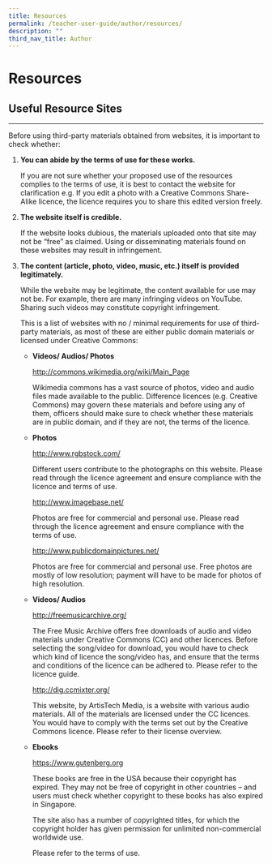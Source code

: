 ```yaml
---
title: Resources
permalink: /teacher-user-guide/author/resources/
description: ""
third_nav_title: Author
---
```

<h1 id="resources">Resources</h1>
<h2 id="-useful-resource-sites-">Useful Resource Sites</h2>
<hr>
<p>Before using third-party materials obtained from websites, it is important to check whether:</p>
<ol>
<li><p><strong>You can abide by the terms of use for these works.</strong></p>
<p> If you are not sure whether your proposed use of the resources complies to the terms of use, it is best to contact the website for clarification e.g. If you edit a photo with a Creative Commons Share-Alike licence, the licence requires you to share this edited version freely.</p>
</li>
<li><p><strong>The website itself is credible.</strong></p>
<p> If the website looks dubious, the materials uploaded onto that site may not be “free” as claimed. Using or disseminating materials found on these websites may result in infringement.</p>
</li>
<li><p><strong>The content (article, photo, video, music, etc.) itself is provided legitimately.</strong></p>
<p> While the website may be legitimate, the content available for use may not be. For example, there are many infringing videos on YouTube. Sharing such videos may constitute copyright infringement.</p>
<p> This is a list of websites with no / minimal requirements for use of third-party materials, as most of these are either public domain materials or licensed under Creative Commons:</p>
<ul>
<li><p><strong>Videos/ Audios/ Photos</strong></p>
<p>  <a target="_blank" href="http://commons.wikimedia.org/wiki/Main_Page">http://commons.wikimedia.org/wiki/Main_Page</a></p>
<p>  Wikimedia commons has a vast source of photos, video and audio files made available to the public. Difference licences (e.g. Creative Commons) may govern these materials and before using any of them, officers should make sure to check whether these materials are in public domain, and if they are not, the terms of the licence.</p>
</li>
<li><p><strong>Photos</strong></p>
<p>  <a target="_blank" href="http://www.rgbstock.com/">http://www.rgbstock.com/</a></p>
<p>  Different users contribute to the photographs on this website. Please read through the licence agreement and ensure compliance with the licence and terms of use.</p>
<p>  <a target="_blank" href="http://www.imagebase.net/">http://www.imagebase.net/</a></p>
<p>  Photos are free for commercial and personal use. Please read through the licence agreement and ensure compliance with the terms of use.</p>
<p>  <a target="_blank" href="http://www.publicdomainpictures.net/">http://www.publicdomainpictures.net/</a></p>
<p>  Photos are free for commercial and personal use. Free photos are mostly of low resolution; payment will have to be made for photos of high resolution.</p>
</li>
<li><p><strong>Videos/ Audios</strong></p>
<p>  <a target="_blank" href="http://freemusicarchive.org/">http://freemusicarchive.org/</a></p>
<p>  The Free Music Archive offers free downloads of audio and video materials under Creative Commons (CC) and other licences. Before selecting the song/video for download, you would have to check which kind of licence the song/video has, and ensure that the terms and conditions of the licence can be adhered to. Please refer to the licence guide.</p>
<p>  <a target="_blank" href="http://dig.ccmixter.org/">http://dig.ccmixter.org/</a></p>
<p>  This website, by ArtisTech Media, is a website with various audio materials. All of the materials are licensed under the CC licences. You would have to comply with the terms set out by the Creative Commons licence. Please refer to their license overview.</p>
</li>
<li><p><strong>Ebooks</strong></p>
<p>  <a target="_blank" href="https://www.gutenberg.org/">https://www.gutenberg.org</a></p>
<p>  These books are free in the USA because their copyright has expired. They may not be free of copyright in other countries – and users must check whether copyright to these books has also expired in Singapore.</p>
<p>  The site also has a number of copyrighted titles, for which the copyright holder has given permission for unlimited non-commercial worldwide use.</p>
<p>  Please refer to the terms of use.</p>
</li>
</ul>
</li>
</ol>